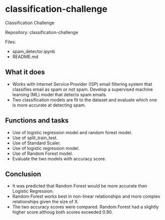 # classification-challenge

Classification Challenge

Repository: classification-challenge

Files: 
* spam_detector.ipynb
* README.md
     

## What it does

* Works with Internet Service Provider (ISP) email filtering system that classifies email as spam or not spam.  Develop a supervised machine learning (ML) model that detects spam emails.
* Two classification models are fit to the dataset and evaluate which one is more accurate at detecting spam.

## Functions and tasks
* Use of logistic regression model and random forest model.
* Use of split_train_test.
* Use of Standard Scaler.
* Use of logistic regression model.
* Use of Random Forest model.
* Evaluate the two models with accuracy score.

## Conclusion
* It was predicted that Random Forest would be more accurate than Logistic Regression.
* Random Forest works best in non-linear relationships and more complex relationships given the size of X.
* The two accuracy scores were compared.  Random Forest had a slightly higher score althoug both scores exceeded 0.90.  